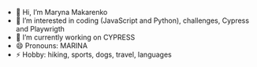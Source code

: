 - 👋 Hi, I’m Maryna Makarenko
- 👀 I’m interested in coding (JavaScript and Python), challenges, Cypress and Playwrigth
- 🌱 I’m currently working on CYPRESS
- 😄 Pronouns: MARINA
- ⚡ Hobby: hiking, sports, dogs, travel, languages

<!---
Mramor55/Mramor55 is a ✨ special ✨ repository because its `README.md` (this file) appears on your GitHub profile.
You can click the Preview link to take a look at your changes.
--->
